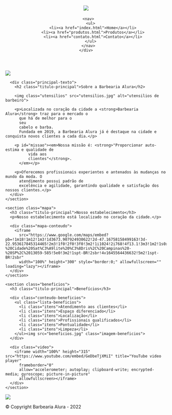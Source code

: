 <!DOCTYPE html>
<html lang="pt-br">

<head>
  <meta charset="UTF-8">
  <title>Barbearia Alura</title>
  <meta name="viewport" content="width=device-width, initial-scale=1.0">
  <link rel="stylesheet" href="reset.css">
  <link rel="stylesheet" href="style.css">
  <link rel="icon" href="logo.png">
  <link href="https://fonts.googleapis.com/css?family=Montserrat&display=swap" rel="stylesheet">
</head>

<body>
  <header>
    <div class="caixa">
      <a href="index.html">
        <h1><img src="logo.png" class="logo"></h1>
      </a>

      <nav>
        <ul>
          <li><a href="index.html">Home</a></li>
          <li><a href="produtos.html">Produtos</a></li>
          <li><a href="contato.html">Contato</a></li>
        </ul>
      </nav>
    </div>
  </header>

  <img class="banner" src="banner.jpg">

  <main>
    <section class="principal">

      <div class="principal-texto">
        <h2 class="titulo-principal">Sobre a Barbearia Alura</h2>

        <img class="utensilios" src="utensilios.jpg" alt="utensilios de barbeiro">

        <p>Localizada no coração da cidade a <strong>Barbearia Alura</strong> traz para o mercado o
          que há de melhor para o
          seu
          cabelo e barba.
          Fundada em 2019, a Barbearia Alura já é destaque na cidade e conquista novos clientes a cada dia.</p>

        <p id="missao"><em>Nossa missão é: <strong>"Proporcionar auto-estima e qualidade de
              vida aos
              clientes"</strong>.
          </em></p>

        <p>Oferecemos profissionais experientes e antenados às mudanças no mundo da moda. O
          atendimento possui padrão de
          excelência e agilidade, garantindo qualidade e satisfação dos nossos clientes.</p>
      </div>
    </section>

    <section class="mapa">
      <h3 class="titulo-principal">Nosso estabelecimento</h3>
      <p>Nosso estabelecimento está localizado no coração da cidade.</p>

      <div class="mapa-conteudo">
        <iframe
          src="https://www.google.com/maps/embed?pb=!1m18!1m12!1m3!1d3673.907924930622!2d-47.16758158499163!3d-22.953617845314465!2m3!1f0!2f0!3f0!3m2!1i1024!2i768!4f13.1!3m3!1m2!1s0x94c8b7baad437317%3A0x9f6f277f00fe1e45!2sR.%20Bento%20Rodrigues%20Coelho%2C%2052%20-%20Cidade%20Sat%C3%A9lite%20%C3%8Dris%2C%20Campinas%20-%20SP%2C%2013059-585!5e0!3m2!1spt-BR!2sbr!4v1645564436632!5m2!1spt-BR!2sbr"
          width="100%" height="300" style="border:0;" allowfullscreen="" loading="lazy"></iframe>
      </div>
    </section>

    <section class="beneficios">
      <h3 class="titulo-principal">Benefícios</h3>

      <div class="conteudo-beneficios">
        <ul class="lista-beneficios">
          <li class="itens">Atendimento aos clientes</li>
          <li class="itens">Espaço diferenciado</li>
          <li class="itens">Localização</li>
          <li class="itens">Profissionais qualificados</li>
          <li class="itens">Pontualidade</li>
          <li class="itens">Limpeza</li>
        </ul><img src="beneficios.jpg" class="imagem-beneficios">
      </div>

      <div class="video">
        <iframe width="100%" height="315" src="https://www.youtube.com/embed/GeDbeTjXMiI" title="YouTube video player"
          frameborder="0"
          allow="accelerometer; autoplay; clipboard-write; encrypted-media; gyroscope; picture-in-picture"
          allowfullscreen></iframe>
      </div>
    </section>

  </main>

  <footer>
    <a href="index.html">
      <img src="logo-branco.png" class="logo">
    </a>
    <p class="copyright">&copy; Copyright Barbearia Alura - 2022</p>
  </footer>

</body>

</html>
